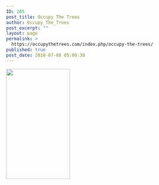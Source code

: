 ```yaml
---
ID: 205
post_title: Occupy The Trees
author: Occupy_The_Trees
post_excerpt: ""
layout: page
permalink: >
  https://occupythetrees.com/index.php/occupy-the-trees/
published: true
post_date: 2018-07-08 05:00:38
---
```

<img class="alignnone size-medium wp-image-201" src="https://occupythetrees.com/wp-content/uploads/2018/07/Untitled-image-3-174x300.jpg" alt="" width="174" height="300" />